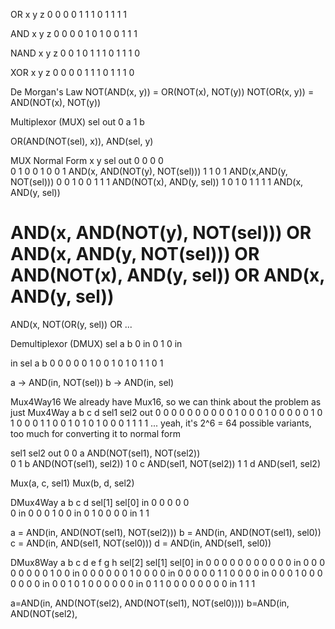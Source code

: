 OR
x y z
0 0 0
0 1 1
1 0 1
1 1 1

AND
x y z
0 0 0
0 1 0
1 0 0
1 1 1

NAND
x y z
0 0 1
0 1 1
1 0 1
1 1 0

XOR
x y z
0 0 0
0 1 1
1 0 1
1 1 0

De Morgan's Law
NOT(AND(x, y)) = OR(NOT(x), NOT(y))
NOT(OR(x, y)) = AND(NOT(x), NOT(y))

Multiplexor (MUX)
sel out
0   a
1   b

OR(AND(NOT(sel), x)), AND(sel, y)


MUX             Normal Form
x y sel out
0 0 0   0       
0 1 0   0
1 0 0   1       AND(x, AND(NOT(y), NOT(sel))) 
1 1 0   1       AND(x,AND(y, NOT(sel)))
0 0 1   0
0 1 1   1       AND(NOT(x), AND(y, sel))
1 0 1   0
1 1 1   1       AND(x, AND(y, sel))

AND(x, AND(NOT(y), NOT(sel))) OR AND(x, AND(y, NOT(sel))) OR AND(NOT(x), AND(y, sel)) OR AND(x, AND(y, sel))
=
AND(x, NOT(OR(y, sel)) OR ...

Demultiplexor (DMUX)
sel a   b
0   in  0
1   0   in

in sel a  b
0  0   0  0
0  1   0  0
1  0   1  0
1  1   0  1  

a -> AND(in, NOT(sel)) 
b -> AND(in, sel)

Mux4Way16
We already have Mux16, so we can think about the problem as just Mux4Way
a b c d sel1 sel2 out
0 0 0 0  0    0   0
0 0 0 1  0    0   0
1 0 0 0  0    0   1
0 1 0 0  0    1   1
0 0 1 0  1    0   1
0 0 0 1  1    1   1
...
yeah, it's 2^6 = 64 possible variants, too much for converting it to normal form

sel1 sel2 out
0     0    a    AND(NOT(sel1), NOT(sel2))  
0     1    b    AND(NOT(sel1), sel2))
1     0    c    AND(sel1, NOT(sel2))
1     1    d    AND(sel1, sel2)

Mux(a, c, sel1)
Mux(b, d, sel2)


DMux4Way
a   b  c  d  sel[1] sel[0]
in  0  0  0   0     0  
0   in 0  0   0     1
0   0  in 0   1     0
0   0  0  in  1     1

a = AND(in, AND(NOT(sel1), NOT(sel2)))
b = AND(in, AND(NOT(sel1), sel0))
c = AND(in, AND(sel1, NOT(sel0)))
d = AND(in, AND(sel1, sel0))

DMux8Way
a   b   c   d   e   f   g   h   sel[2]    sel[1]    sel[0]
in  0   0   0   0   0   0   0   0         0         0
0   in  0   0   0   0   0   0   0         0         1
0   0   in  0   0   0   0   0   0         1         0
0   0   0   in  0   0   0   0   0         1         1
0   0   0   0   in  0   0   0   1         0         0
0   0   0   0   0   in  0   0   1         0         1
0   0   0   0   0   0   in  0   1         1         0
0   0   0   0   0   0   0   in  1         1         1

a=AND(in, AND(NOT(sel2), AND(NOT(sel1), NOT(sel0))))
b=AND(in, AND(NOT(sel2),



